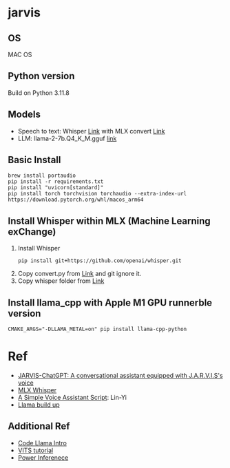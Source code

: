 # jarvis

## OS
MAC OS

## Python version
Build on Python 3.11.8

## Models
- Speech to text: Whisper [Link](https://github.com/openai/whisper) with MLX convert [Link](https://github.com/ml-explore/mlx-examples/tree/main/whisper)
- LLM: llama-2-7b.Q4_K_M.gguf [link](https://huggingface.co/TheBloke/toxicqa-Llama2-7B-GGUF/tree/main)

## Basic Install
```
brew install portaudio
pip install -r requirements.txt
pip install "uvicorn[standard]"
pip install torch torchvision torchaudio --extra-index-url https://download.pytorch.org/whl/macos_arm64
```

## Install Whisper within MLX (Machine Learning exChange)

1. Install Whisper
    ```
    pip install git+https://github.com/openai/whisper.git
    ```
2. Copy convert.py from [Link](https://github.com/ml-explore/mlx-examples/tree/main/) and git ignore it.
3. Copy whisper folder from [Link](https://github.com/ml-explore/mlx-examples/tree/main/)

## Install llama_cpp with Apple M1 GPU runnerble version
```
CMAKE_ARGS="-DLLAMA_METAL=on" pip install llama-cpp-python
```

# Ref
- [JARVIS-ChatGPT: A conversational assistant equipped with J.A.R.V.I.S's voice](https://github.com/BolisettySujith/J.A.R.V.I.S?tab=readme-ov-file)
- [MLX Whisper](https://github.com/ml-explore/mlx-examples/tree/main/whisper)
- [A Simple Voice Assistant Script](https://github.com/linyiLYi/voice-assistant): Lin-Yi
- [Llama build up](https://medium.com/@cch.chichieh/%E7%94%A8%E6%89%8B%E6%A9%9F%E5%B0%B1%E8%83%BD%E8%B7%91-llama-2-llama-cpp-%E6%95%99%E5%AD%B8-2451807f8ba5)

## Additional Ref
- [Code Llama Intro](https://www.unite.ai/zh-TW/%E6%8E%A2%E7%B4%A2-Code-llama-70b-%E5%85%83%E5%80%A1%E8%AD%B0%EF%BC%8C%E8%AE%93%E4%BA%BA%E5%B7%A5%E6%99%BA%E6%85%A7%E8%BC%94%E5%8A%A9%E7%A8%8B%E5%BC%8F%E8%A8%AD%E8%A8%88%E6%9B%B4%E5%AE%B9%E6%98%93%E4%BD%BF%E7%94%A8/)
- [VITS tutorial](https://ithelp.ithome.com.tw/articles/10317970)
- [Power Inferenece](https://github.com/SJTU-IPADS/PowerInfer)
